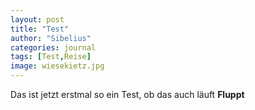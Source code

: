 ```yaml
---
layout: post
title: "Test"
author: "Sibelius"
categories: journal 
tags: [Test,Reise]
image: wiesekietz.jpg
---
```



Das ist jetzt erstmal so ein Test, ob das auch läuft
**Fluppt**
